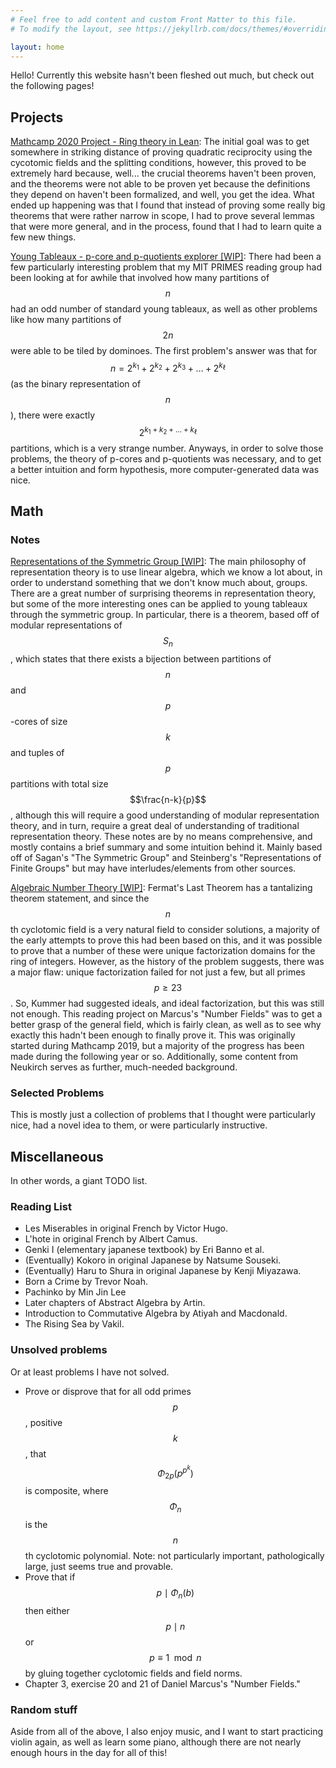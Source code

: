 ```yaml
---
# Feel free to add content and custom Front Matter to this file.
# To modify the layout, see https://jekyllrb.com/docs/themes/#overriding-theme-defaults

layout: home
---
```


Hello! Currently this website hasn't been fleshed out much, but check out the following pages!

## Projects

[Mathcamp 2020 Project - Ring theory in Lean](lean/index.html): The initial goal was to get somewhere in striking distance of proving quadratic reciprocity using the cycotomic fields and the splitting conditions, however, this proved to be extremely hard because, well... the crucial theorems haven't been proven, and the theorems were not able to be proven yet because the definitions they depend on haven't been formalized, and well, you get the idea. What ended up happening was that I found that instead of proving some really big theorems that were rather narrow in scope, I had to prove several lemmas that were more general, and in the process, found that I had to learn quite a few new things.

[Young Tableaux - p-core and p-quotients explorer \[WIP\]](yt/index.html): There had been a few particularly interesting problem that my MIT PRIMES reading group had been looking at for awhile that involved how many partitions of $$n$$ had an odd number of standard young tableaux, as well as other problems like how many partitions of $$2n$$ were able to be tiled by dominoes. The first problem's answer was that for $$n=2^{k_1}+2^{k_2}+2^{k_3}+\ldots+2^{k_\ell}$$ (as the binary representation of $$n$$), there were exactly $$2^{k_1+k_2+\ldots+k_\ell}$$ partitions, which is a very strange number. Anyways, in order to solve those problems, the theory of p-cores and p-quotients was necessary, and to get a better intuition and form hypothesis, more computer-generated data was nice.

## Math
### Notes
[Representations of the Symmetric Group \[WIP\]](symmrepth/index.html): The main philosophy of representation theory is to use linear algebra, which we know a lot about, in order to understand something that we don't know much about, groups. There are a great number of surprising theorems in representation theory, but some of the more interesting ones can be applied to young tableaux through the symmetric group. In particular, there is a theorem, based off of modular representations of $$S_n$$, which states that there exists a bijection between partitions of $$n$$ and $$p$$-cores of size $$k$$ and tuples of $$p$$ partitions with total size $$\frac{n-k}{p}$$, although this will require a good understanding of modular representation theory, and in turn, require a great deal of understanding of traditional representation theory. These notes are by no means comprehensive, and mostly contains a brief summary and some intuition behind it. Mainly based off of Sagan's "The Symmetric Group" and Steinberg's "Representations of Finite Groups" but may have interludes/elements from other sources.

[Algebraic Number Theory \[WIP\]](algnt/index.html): Fermat's Last Theorem has a tantalizing theorem statement, and since the $$n$$th cyclotomic field is a very natural field to consider solutions, a majority of the early attempts to prove this had been based on this, and it was possible to prove that a number of these were unique factorization domains for the ring of integers. However, as the history of the problem suggests, there was a major flaw: unique factorization failed for not just a few, but all primes $$p \ge 23$$. So, Kummer had suggested ideals, and ideal factorization, but this was still not enough. This reading project on Marcus's "Number Fields" was to get a better grasp of the general field, which is fairly clean, as well as to see why exactly this hadn't been enough to finally prove it. This was originally started during Mathcamp 2019, but a majority of the progress has been made during the following year or so. Additionally, some content from Neukirch serves as further, much-needed background.

### Selected Problems
This is mostly just a collection of problems that I thought were particularly nice, had a novel idea to them, or were particularly instructive.

## Miscellaneous
In other words, a giant TODO list.
### Reading List
* Les Miserables in original French by Victor Hugo.
* L'hote in original French by Albert Camus.
* Genki I (elementary japanese textbook) by Eri Banno et al.
* (Eventually) Kokoro in original Japanese by Natsume Souseki.
* (Eventually) Haru to Shura in original Japanese by Kenji Miyazawa.
* Born a Crime by Trevor Noah.
* Pachinko by Min Jin Lee
* Later chapters of Abstract Algebra by Artin.
* Introduction to Commutative Algebra by Atiyah and Macdonald. 
* The Rising Sea by Vakil.

### Unsolved problems
Or at least problems I have not solved.
* Prove or disprove that for all odd primes $$p$$, positive $$k$$, that $$\Phi_{2p} \left( p^{p^k}\right)$$ is composite, where $$\Phi_n$$ is the $$n$$th cyclotomic polynomial. Note: not particularly important, pathologically large, just seems true and provable. 
* Prove that if $$p \mid \Phi_n(b)$$ then either $$p \mid n$$ or $$p \equiv 1 \mod n$$ by gluing together cyclotomic fields and field norms.
* Chapter 3, exercise 20 and 21 of Daniel Marcus's "Number Fields."

### Random stuff
Aside from all of the above, I also enjoy music, and I want to start practicing violin again, as well as learn some piano, although there are not nearly enough hours in the day for all of this!